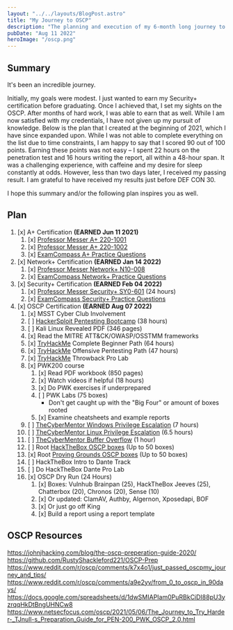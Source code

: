 ```yaml
---
layout: "../../layouts/BlogPost.astro"
title: "My Journey to OSCP"
description: "The planning and execution of my 6-month long journey to getting my OSCP."
pubDate: "Aug 11 2022"
heroImage: "/oscp.png"
---
```


## Summary

It's been an incredible journey.

Initially, my goals were modest. I just wanted to earn my Security+ certification before graduating. Once I achieved that, I set my sights on the OSCP. After months of hard work, I was able to earn that as well. While I am now satisfied with my credentials, I have not given up my pursuit of knowledge. Below is the plan that I created at the beginning of 2021, which I have since expanded upon. While I was not able to complete everything on the list due to time constraints, I am happy to say that I scored 90 out of 100 points. Earning these points was not easy – I spent 22 hours on the penetration test and 16 hours writing the report, all within a 48-hour span. It was a challenging experience, with caffeine and my desire for sleep constantly at odds. However, less than two days later, I received my passing result. I am grateful to have received my results just before DEF CON 30.

I hope this summary and/or the following plan inspires you as well.

## Plan

1. [x] A+ Certification **(EARNED Jun 11 2021)**
	1. [x] [Professor Messer A+ 220-1001](https://www.youtube.com/playlist?list=PLG49S3nxzAnlGHY8ObL8DiyP3AIu9vd3K)
	2. [x] [Professor Messer A+ 220-1002](https://www.youtube.com/playlist?list=PLG49S3nxzAnmwkCAdWUgCFvVK4IxMBTmb)
	3. [x] [ExamCompass A+ Practice Questions](https://www.examcompass.com/comptia/a-plus-certification/free-a-plus-practice-tests)
2. [x] Network+ Certification **(EARNED Jan 14 2022)**
	1. [x] [Professor Messer Network+ N10-008](https://www.youtube.com/playlist?list=PLG49S3nxzAnlCJiCrOYuRYb6cne864a7G)
	2. [x] [ExamCompass Network+ Practice Questions](https://www.examcompass.com/comptia/network-plus-certification/free-network-plus-practice-tests)
3. [x] Security+ Certification **(EARNED Feb 04 2022)**
	1. [x] [Professor Messer Security+ SY0-601](https://www.youtube.com/playlist?list=PLG49S3nxzAnkL2ulFS3132mOVKuzzBxA8) (24 hours)
	2. [x] [ExamCompass Security+ Practice Questions](https://www.examcompass.com/comptia/security-plus-certification/free-security-plus-practice-tests)
4. [x] OSCP Certification **(EARNED Aug 07 2022)**
	1. [x] MSST Cyber Club Involvement
	2. [ ] [HackerSploit Pentesting Bootcamp](https://www.youtube.com/playlist?list=PLBf0hzazHTGOepimcP15eS6Y-aR4m6ql3) (38 hours) 
	3. [ ] Kali Linux Revealed PDF (346 pages)
	4. [x] Read the MITRE ATT&CK/OWASP/OSSTMM frameworks
	5. [x] [TryHackMe](https://tryhackme.com/hacktivities) Complete Beginner Path (64 hours)
	6. [x] [TryHackMe](https://tryhackme.com/hacktivities) Offensive Pentesting Path (47 hours)
	7. [x] [TryHackMe](https://tryhackme.com/hacktivities) Throwback Pro Lab
    8. [x] PWK200 course
		1. [x] Read PDF workbook (850 pages)
		2. [x] Watch videos if helpful (18 hours)
		3. [x] Do PWK exercises if underprepared
		4. [ ] PWK Labs (75 boxes)
			* Don't get caught up with the "Big Four" or amount of boxes rooted
		5. [x] Examine cheatsheets and example reports
	9. [ ] [TheCyberMentor Windows Privilege Escalation](https://academy.tcm-sec.com/p/windows-privilege-escalation-for-beginners) (7 hours)
	10. [ ] [TheCyberMentor Linux Privilege Escalation](https://academy.tcm-sec.com/p/linux-privilege-escalation) (6.5 hours) 
	11. [ ] [TheCyberMentor Buffer Overflow](https://www.youtube.com/playlist?list=PLLKT__MCUeix3O0DPbmuaRuR_4Hxo4m3G) (1 hour)
	12. [ ] Root [HackTheBox OSCP boxes](https://docs.google.com/spreadsheets/d/1dwSMIAPIam0PuRBkCiDI88pU3yzrqqHkDtBngUHNCw8/edit#gid=1839402159) (Up to 50 boxes)
	13. [x] Root [Proving Grounds OSCP boxes](https://docs.google.com/spreadsheets/d/1dwSMIAPIam0PuRBkCiDI88pU3yzrqqHkDtBngUHNCw8/edit#gid=1097814569) (Up to 50 boxes)
	14. [ ] HackTheBox Intro to Dante Track
	15. [ ] Do HackTheBox Dante Pro Lab
	16. [x] OSCP Dry Run (24 Hours)
		1. [x] Boxes: Vulnhub Brainpan (25), HackTheBox Jeeves (25), Chatterbox (20), Chronos (20), Sense (10)
		2. [x] Or updated: ClamAV, Authby, Algernon, Xposedapi, BOF
		3. [x] Or just go off King
		4. [x] Build a report using a report template

## OSCP Resources

https://johnjhacking.com/blog/the-oscp-preperation-guide-2020/
https://github.com/RustyShackleford221/OSCP-Prep
https://www.reddit.com/r/oscp/comments/k7x4o1/just_passed_oscpmy_journey_and_tips/
https://www.reddit.com/r/oscp/comments/a9e2yv/from_0_to_oscp_in_90days/
https://docs.google.com/spreadsheets/d/1dwSMIAPIam0PuRBkCiDI88pU3yzrqqHkDtBngUHNCw8
https://www.netsecfocus.com/oscp/2021/05/06/The_Journey_to_Try_Harder-_TJnull-s_Preparation_Guide_for_PEN-200_PWK_OSCP_2.0.html